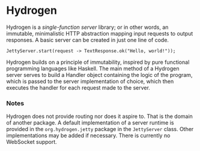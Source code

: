 # Hydrogen

Hydrogen is a *single-function server* library; or in other words, an immutable,
minimalistic HTTP abstraction mapping input requests to output responses. A basic
server can be created in just one line of code.

	JettyServer.start(request -> TextResponse.ok("Hello, world!"));

Hydrogen builds on a principle of immutability, inspired by pure functional
programming languages like Haskell. The main method of a Hydrogen server serves
to build a Handler object containing the logic of the program, which is passed
to the server implementation of choice, which then executes the handler for each
request made to the server.

### Notes
Hydrogen does not provide routing nor does it aspire to. That is the domain of
another package. A default implementation of a server runtime is provided in the
`org.hydrogen.jetty` package in the `JettyServer` class. Other implementations
may be added if necessary. There is currently no WebSocket support.